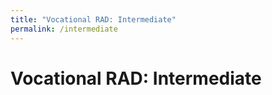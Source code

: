 ```yaml
---
title: "Vocational RAD: Intermediate"
permalink: /intermediate
---
```


# Vocational RAD: Intermediate
